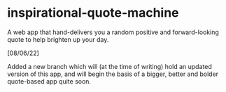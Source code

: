 # inspirational-quote-machine
A web app that hand-delivers you a random positive and forward-looking quote to help brighten up your day.

[08/06/22]

Added a new branch which will (at the time of writing) hold an updated version of this app, and will begin the basis of a bigger, better and bolder quote-based app quite soon.
